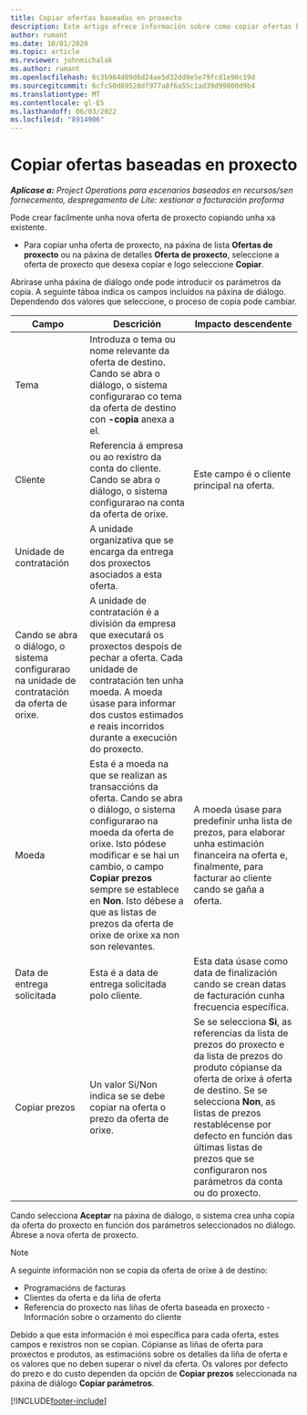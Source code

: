 ```yaml
---
title: Copiar ofertas baseadas en proxecto
description: Este artigo ofrece información sobre como copiar ofertas baseadas en proxecto en Project Operations.
author: rumant
ms.date: 10/01/2020
ms.topic: article
ms.reviewer: johnmichalak
ms.author: rumant
ms.openlocfilehash: 6c3b964d89d6d24ae5d32dd9e5e79fcd1e90c19d
ms.sourcegitcommit: 6cfc50d89528df977a8f6a55c1ad39d99800d9b4
ms.translationtype: MT
ms.contentlocale: gl-ES
ms.lasthandoff: 06/03/2022
ms.locfileid: "8914906"
---
```

# <a name="copy-project-based-quotes"></a>Copiar ofertas baseadas en proxecto

_**Aplícase a:** Project Operations para escenarios baseados en recursos/sen fornecemento, despregamento de Lite: xestionar a facturación proforma_

Pode crear facilmente unha nova oferta de proxecto copiando unha xa existente. 

- Para copiar unha oferta de proxecto, na páxina de lista **Ofertas de proxecto** ou na páxina de detalles **Oferta de proxecto**, seleccione a oferta de proxecto que desexa copiar e logo seleccione **Copiar**.

Abrirase unha páxina de diálogo onde pode introducir os parámetros da copia. A seguinte táboa indica os campos incluídos na páxina de diálogo. Dependendo dos valores que seleccione, o proceso de copia pode cambiar.

| **Campo** | **Descrición** | **Impacto descendente** |
| --- | --- | --- |
| Tema | Introduza o tema ou nome relevante da oferta de destino. Cando se abra o diálogo, o sistema configurarao co tema da oferta de destino con **-copia** anexa a el. | |
| Cliente | Referencia á empresa ou ao rexistro da conta do cliente. Cando se abra o diálogo, o sistema configurarao na conta da oferta de orixe. | Este campo é o cliente principal na oferta. |
| Unidade de contratación | A unidade organizativa que se encarga da entrega dos proxectos asociados a esta oferta.
Cando se abra o diálogo, o sistema configurarao na unidade de contratación da oferta de orixe. | A unidade de contratación é a división da empresa que executará os proxectos despois de pechar a oferta. Cada unidade de contratación ten unha moeda. A moeda úsase para informar dos custos estimados e reais incorridos durante a execución do proxecto. |
| Moeda | Esta é a moeda na que se realizan as transaccións da oferta. Cando se abra o diálogo, o sistema configurarao na moeda da oferta de orixe. Isto pódese modificar e se hai un cambio, o campo **Copiar prezos** sempre se establece en **Non**. Isto débese a que as listas de prezos da oferta de orixe de orixe xa non son relevantes. | A moeda úsase para predefinir unha lista de prezos, para elaborar unha estimación financeira na oferta e, finalmente, para facturar ao cliente cando se gaña a oferta. |
| Data de entrega solicitada | Esta é a data de entrega solicitada polo cliente. | Esta data úsase como data de finalización cando se crean datas de facturación cunha frecuencia específica. |
| Copiar prezos | Un valor Si/Non indica se se debe copiar na oferta o prezo da oferta de orixe. | Se se selecciona **Si**, as referencias da lista de prezos do proxecto e da lista de prezos do produto cópianse da oferta de orixe á oferta de destino. Se se selecciona **Non**, as listas de prezos restablécense por defecto en función das últimas listas de prezos que se configuraron nos parámetros da conta ou do proxecto. |

Cando selecciona **Aceptar** na páxina de diálogo, o sistema crea unha copia da oferta do proxecto en función dos parámetros seleccionados no diálogo. Ábrese a nova oferta de proxecto. 

> [!NOTE]
> A seguinte información non se copia da oferta de orixe á de destino:
>
> - Programacións de facturas
> - Clientes da oferta e da liña de oferta
> - Referencia do proxecto nas liñas de oferta baseada en proxecto -Información sobre o orzamento do cliente
>
>Debido a que esta información é moi específica para cada oferta, estes campos e rexistros non se copian. Cópianse as liñas de oferta para proxectos e produtos, as estimacións sobre os detalles da liña de oferta e os valores que no deben superar o nivel da oferta. Os valores por defecto do prezo e do custo dependen da opción de **Copiar prezos** seleccionada na páxina de diálogo **Copiar parámetros**.


[!INCLUDE[footer-include](../includes/footer-banner.md)]